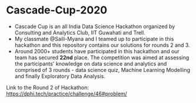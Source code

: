 # Cascade-Cup-2020
- Cascade Cup is an all India Data Science Hackathon organized by Consulting and Analytics Club, IIT Guwahati and Trell.
- My classmate @Saili-Myana and I teamed up to participate in this hackathon and this repository contains our solutions for rounds 2 and 3.
- Around 2000+ students have participated in this hackathon and our team has secured **22nd** place. The competition was aimed at assessing the participants' knowledge on data science and analytics and comprised of 3 rounds - data science quiz, Machine Learning Modelling and finally Exploratory Data Analysis. 

Link to the Round 2 of Hackathon: https://dphi.tech/practice/challenge/46#problem/


